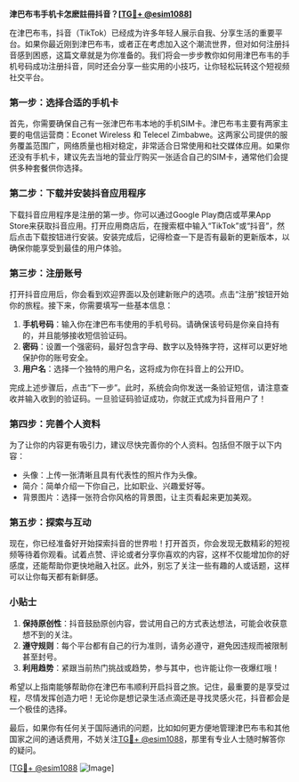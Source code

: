 **津巴布韦手机卡怎麽註冊抖音？[[TG💪+ @esim1088](https://t.me/s/esim1088)]**

在津巴布韦，抖音（TikTok）已经成为许多年轻人展示自我、分享生活的重要平台。如果你最近刚到津巴布韦，或者正在考虑加入这个潮流世界，但对如何注册抖音感到困惑，这篇文章就是为你准备的。我们将会一步步教你如何用津巴布韦的手机号码成功注册抖音，同时还会分享一些实用的小技巧，让你轻松玩转这个短视频社交平台。

### 第一步：选择合适的手机卡

首先，你需要确保自己有一张津巴布韦本地的手机SIM卡。津巴布韦主要有两家主要的电信运营商：Econet Wireless 和 Telecel Zimbabwe。这两家公司提供的服务覆盖范围广，网络质量也相对稳定，非常适合日常使用和社交媒体应用。如果你还没有手机卡，建议先去当地的营业厅购买一张适合自己的SIM卡，通常他们会提供多种套餐供你选择。

### 第二步：下载并安装抖音应用程序

下载抖音应用程序是注册的第一步。你可以通过Google Play商店或苹果App Store来获取抖音应用。打开应用商店后，在搜索框中输入“TikTok”或“抖音”，然后点击下载按钮进行安装。安装完成后，记得检查一下是否有最新的更新版本，以确保你能享受到最佳的用户体验。

### 第三步：注册账号

打开抖音应用后，你会看到欢迎界面以及创建新账户的选项。点击“注册”按钮开始你的旅程。接下来，你需要填写一些基本信息：

1. **手机号码**：输入你在津巴布韦使用的手机号码。请确保该号码是你亲自持有的，并且能够接收短信验证码。
2. **密码**：设置一个强密码，最好包含字母、数字以及特殊字符，这样可以更好地保护你的账号安全。
3. **用户名**：选择一个独特的用户名，这将成为你在抖音上的公开ID。

完成上述步骤后，点击“下一步”。此时，系统会向你发送一条验证短信，请注意查收并输入收到的验证码。一旦验证码验证成功，你就正式成为抖音用户了！

### 第四步：完善个人资料

为了让你的内容更有吸引力，建议尽快完善你的个人资料。包括但不限于以下内容：
- 头像：上传一张清晰且具有代表性的照片作为头像。
- 简介：简单介绍一下你自己，比如职业、兴趣爱好等。
- 背景图片：选择一张符合你风格的背景图，让主页看起来更加美观。

### 第五步：探索与互动

现在，你已经准备好开始探索抖音的世界啦！打开首页，你会发现无数精彩的短视频等待着你观看。试着点赞、评论或者分享你喜欢的内容，这样不仅能增加你的好感度，还能帮助你更快地融入社区。此外，别忘了关注一些有趣的人或话题，这样可以让你每天都有新鲜感。

### 小贴士

1. **保持原创性**：抖音鼓励原创内容，尝试用自己的方式表达想法，可能会收获意想不到的关注。
2. **遵守规则**：每个平台都有自己的行为准则，请务必遵守，避免因违规而被限制甚至封号。
3. **利用趋势**：紧跟当前热门挑战或趋势，参与其中，也许能让你一夜爆红哦！

希望以上指南能够帮助你在津巴布韦顺利开启抖音之旅。记住，最重要的是享受过程，尽情发挥创造力吧！无论你是想记录生活点滴还是寻找灵感火花，抖音都会是一个极佳的选择。

最后，如果你有任何关于国际通讯的问题，比如如何更方便地管理津巴布韦和其他国家之间的通话费用，不妨关注[TG💪+ @esim1088](https://t.me/s/esim1088)，那里有专业人士随时解答你的疑问。

[[TG💪+ @esim1088](https://t.me/s/esim1088) ![Image](https://i.postimg.cc/4NQfJmqS/Snipaste-2025-05-13-00-14-12.png)]